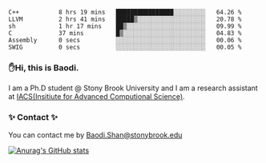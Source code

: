 <!--START_SECTION:waka-->

```text
C++           8 hrs 19 mins   ████████████████░░░░░░░░░   64.26 %
LLVM          2 hrs 41 mins   █████▒░░░░░░░░░░░░░░░░░░░   20.78 %
sh            1 hr 17 mins    ██▒░░░░░░░░░░░░░░░░░░░░░░   09.99 %
C             37 mins         █▒░░░░░░░░░░░░░░░░░░░░░░░   04.83 %
Assembly      0 secs          ░░░░░░░░░░░░░░░░░░░░░░░░░   00.06 %
SWIG          0 secs          ░░░░░░░░░░░░░░░░░░░░░░░░░   00.05 %
```

<!--END_SECTION:waka-->

### ✋Hi, this is Baodi. 

I am a Ph.D student @ Stony Brook University and I am a research assistant at [IACS(Insitiute for Advanced Computional Science)](https://iacs.stonybrook.edu/).

### ✨ Contact ✨

You can contact me by [Baodi.Shan@stonybrook.edu](mailto:Baodi.Shan@stonybrook.edu)

[![Anurag's GitHub stats](https://github-readme-stats.vercel.app/api?username=lwshanbd&theme=jolly&show_icons=true&count_private=true&include_all_commits=true)](https://github.com/anuraghazra/github-readme-stats)



<!--
**lwshanbd/lwshanbd** is a ✨ _special_ ✨ repository because its `README.md` (this file) appears on your GitHub profile.

Here are some ideas to get you started:

- 🔭 I’m currently working on ...
- 🌱 I’m currently learning ...
- 👯 I’m looking to collaborate on ...
- 🤔 I’m looking for help with ...
- 💬 Ask me about ...
- 📫 How to reach me: ...
- 😄 Pronouns: ...
- ⚡ Fun fact: ...
-->
